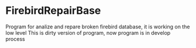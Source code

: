 # FirebirdRepairBase
Program for analize and repare broken firebird database, it is working on the low level
This is dirty version of program, now program is in develop process
